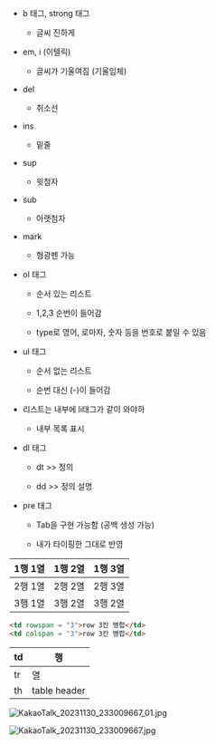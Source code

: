 - b 태그, strong 태그
  
  - 글씨 진하게

- em, i (이텔릭)
  
  - 글씨가 기울여짐 (기울임체)

- del
  
  - 취소선

- ins
  
  - 밑줄

- sup
  
  - 윗첨자

- sub
  
  - 아랫첨자

- mark
  
  - 형광펜 가능

- ol 태그
  
  - 순서 있는 리스트
  
  - 1,2,3 순번이 들어감
  
  - type로 영어, 로마자, 숫자 등을 번호로 붙일 수 있음

- ul 태그
  
  - 순서 없는 리스트
  
  - 순번 대신 (-)이 들어감

- 리스트는 내부에 li태그가 같이 와야하
  
  - 내부 목록 표시

- dl 태그
  
  - dt >> 정의
  
  - dd >> 정의 설명

- pre 태그
  
  - Tab을 구현 가능함 (공백 생성 가능)
  
  - 내가 타이핑한 그대로 반영

| 1행 1열 | 1행 2열 | 1행 3열 |
| ----- | ----- | ----- |
| 2행 1열 | 2행 2열 | 2행 3열 |
| 3행 1열 | 3행 2열 | 3행 2열 |

```html
<td rowspan = "3">row 3칸 병합</td>
<td colspan = "3">row 3칸 병합</td>
```

| td  | 행            |
| --- | ------------ |
| tr  | 열            |
| th  | table header |



![KakaoTalk_20231130_233009667_01.jpg](C:\Users\sonho\Downloads\일지\10-26%20사진\KakaoTalk_20231130_233009667_01.jpg)

![KakaoTalk_20231130_233009667.jpg](C:\Users\sonho\Downloads\일지\10-26%20사진\KakaoTalk_20231130_233009667.jpg)
